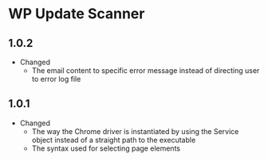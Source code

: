 # WP Update Scanner

## 1.0.2
* Changed
  * The email content to specific error message instead of directing user to error log file

## 1.0.1
* Changed
  * The way the Chrome driver is instantiated by using the Service object instead of a straight path to the executable
  * The syntax used for selecting page elements
